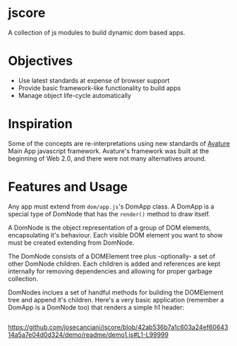 # jscore

A collection of js modules to build dynamic dom based apps.

# Objectives

* Use latest standards at expense of browser support
* Provide basic framework-like functionality to build apps
* Manage object life-cycle automatically

# Inspiration

Some of the concepts are re-interpretations using new standards of [Avature](https://wwww.avature.net) Main App javascript framework. Avature's framework was built at the beginning of Web 2.0, and there were not many alternatives around.

# Features and Usage

Any app must extend from `dom/app.js`'s DomApp class. A DomApp is a special type of DomNode that has the `render()` method to draw itself.

A DomNode is the object representation of a group of DOM elements, encapsulating it's behaviour. Each visible DOM element you want to show must be created extending from DomNode.

The DomNode consists of a DOMElement tree plus -optionally- a set of other DomNode children. Each children is added and references are kept internally for removing dependencies and allowing for proper garbage collection.

DomNodes inclues a set of handful methods for buliding the DOMElement tree and append it's children. Here's a very basic application (remember a DomApp is a DomNode too) that renders a simple h1 header:

```js:demo/readme/demo1.js

```

https://github.com/josecanciani/jscore/blob/42ab536b7a1c603a24ef6064314a5a7e04d0d324/demo/readme/demo1.js#L1-L99999
